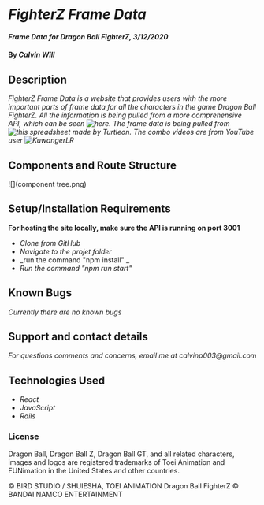 # _FighterZ Frame Data_

#### _Frame Data for Dragon Ball FighterZ, 3/12/2020_

#### By _**Calvin Will**_

## Description
_FighterZ Frame Data is a website that provides users with the more important parts of frame data for all the characters in the game Dragon Ball FighterZ. All the information is being pulled from a more comprehensive API, which can be seen ![here](https://github.com/CalvinPVIII/FighterZ-Frame-Data-API-V2).
The frame data is being pulled from ![this spreadsheet made by Turtleon](https://docs.google.com/spreadsheets/d/1-p29UmRGIPF6n17ddOEtYfLcn_KRlE2VH6tE61P5UM8/edit#gid=1043945512). The combo videos are from YouTube user ![KuwangerLR](https://www.youtube.com/channel/UCxJK-tYPajZtdsjhgk5rIwA)_

## Components and Route Structure
![](component tree.png)

## Setup/Installation Requirements
**For hosting the site locally, make sure the API is running on port 3001**
* _Clone from GitHub_
* _Navigate to the projet folder_
* _run the command "npm install" _
* _Run the command "npm run start"_



## Known Bugs

_Currently there are no known bugs_

## Support and contact details

_For questions comments and concerns, email me at calvinp003@gmail.com_

## Technologies Used

* _React_
* _JavaScript_
* _Rails_

### License

Dragon Ball, Dragon Ball Z, Dragon Ball GT, and all related characters, images and logos are registered trademarks of Toei Animation and FUNimation in the United States and other countries.

© BIRD STUDIO / SHUIESHA,  TOEI ANIMATION
Dragon Ball FighterZ © BANDAI NAMCO ENTERTAINMENT
